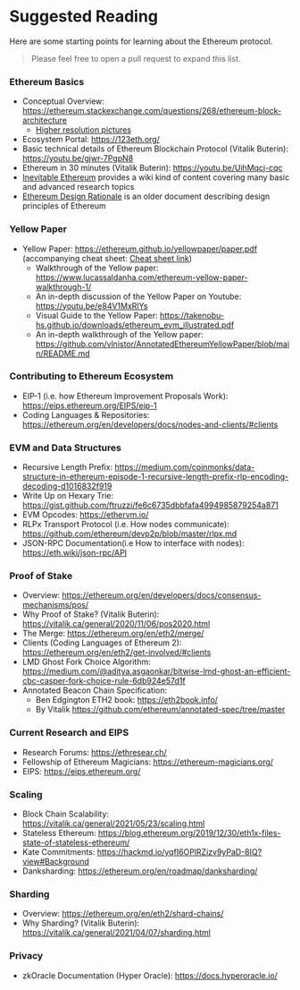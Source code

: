 # Suggested Reading

Here are some starting points for learning about the Ethereum protocol.

> Please feel free to open a pull request to expand this list.

### Ethereum Basics 
- Conceptual Overview: https://ethereum.stackexchange.com/questions/268/ethereum-block-architecture
    - [Higher resolution pictures](https://github.com/4c656554/BlockchainIllustrations/tree/2f6804a75b0ef4708adaa6e34df9681dbec4b669/Ethereum)
- Ecosystem Portal: https://123eth.org/
- Basic technical details of Ethereum Blockchain Protocol (Vitalik Buterin): https://youtu.be/gjwr-7PgpN8
- Ethereum in 30 minutes (Vitalik Buterin): https://youtu.be/UihMqcj-cqc
- [Inevitable Ethereum](https://inevitableeth.com/site/content) provides a wiki kind of content covering many basic and advanced research topics 
- [Ethereum Design Rationale](https://web.archive.org/web/20211121044757/https://ethereumbuilders.gitbooks.io/guide/content/en/design_rationale.html) is an older document describing design principles of Ethereum 

### Yellow Paper
- Yellow Paper: https://ethereum.github.io/yellowpaper/paper.pdf  (accompanying cheat sheet: [Cheat sheet link](https://github.com/benjaminion/YellowPaper_CheatSheet/blob/master/YPCheatSheet.pdf))
    - Walkthrough of the Yellow paper: https://www.lucassaldanha.com/ethereum-yellow-paper-walkthrough-1/
    - An in-depth discussion of the Yellow Paper on Youtube: https://youtu.be/e84V1MxRlYs
    - Visual Guide to the Yellow Paper: https://takenobu-hs.github.io/downloads/ethereum_evm_illustrated.pdf
    - An in-depth walkthrough of the Yellow paper: https://github.com/vlnistor/AnnotatedEthereumYellowPaper/blob/main/README.md

### Contributing to Ethereum Ecosystem
  - EIP-1 (i.e. how Ethereum Improvement Proposals Work): https://eips.ethereum.org/EIPS/eip-1
  - Coding Languages & Repositories: https://ethereum.org/en/developers/docs/nodes-and-clients/#clients

### EVM and Data Structures
  - Recursive Length Prefix: https://medium.com/coinmonks/data-structure-in-ethereum-episode-1-recursive-length-prefix-rlp-encoding-decoding-d1016832f919
  - Write Up on Hexary Trie: https://gist.github.com/ftruzzi/fe6c6735dbbfafa4994985879254a871
  - EVM Opcodes: https://ethervm.io/
  - RLPx Transport Protocol (i.e. How nodes communicate): https://github.com/ethereum/devp2p/blob/master/rlpx.md
  - JSON-RPC Documentation(i.e How to interface with nodes): https://eth.wiki/json-rpc/API

### Proof of Stake
   - Overview: https://ethereum.org/en/developers/docs/consensus-mechanisms/pos/
   - Why Proof of Stake? (Vitalik Buterin): https://vitalik.ca/general/2020/11/06/pos2020.html
   - The Merge: https://ethereum.org/en/eth2/merge/
   - Clients (Coding Languages of Ethereum 2): https://ethereum.org/en/eth2/get-involved/#clients
   - LMD Ghost Fork Choice Algorithm: https://medium.com/@aditya.asgaonkar/bitwise-lmd-ghost-an-efficient-cbc-casper-fork-choice-rule-6db924e57d1f
   - Annotated Beacon Chain Specification:
       - Ben Edgington ETH2 book: https://eth2book.info/ 
       - By Vitalik https://github.com/ethereum/annotated-spec/tree/master

### Current Research and EIPS
- Research Forums: https://ethresear.ch/
- Fellowship of Ethereum Magicians: https://ethereum-magicians.org/
- EIPS: https://eips.ethereum.org/

### Scaling 
   - Block Chain Scalability: https://vitalik.ca/general/2021/05/23/scaling.html
   - Stateless Ethereum: https://blog.ethereum.org/2019/12/30/eth1x-files-state-of-stateless-ethereum/
   - Kate Commitments: https://hackmd.io/yqfI6OPlRZizv9yPaD-8IQ?view#Background
   - Danksharding: https://ethereum.org/en/roadmap/danksharding/

### Sharding
   - Overview: https://ethereum.org/en/eth2/shard-chains/
   - Why Sharding? (Vitalik Buterin): https://vitalik.ca/general/2021/04/07/sharding.html

### Privacy
   - zkOracle Documentation (Hyper Oracle): https://docs.hyperoracle.io/